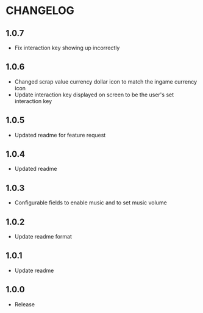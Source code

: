 # CHANGELOG

## 1.0.7
- Fix interaction key showing up incorrectly

## 1.0.6

- Changed scrap value currency dollar icon to match the ingame currency icon
- Update interaction key displayed on screen to be the user's set interaction key

## 1.0.5

- Updated readme for feature request

## 1.0.4

- Updated readme

## 1.0.3

- Configurable fields to enable music and to set music volume

## 1.0.2

- Update readme format

## 1.0.1

- Update readme

## 1.0.0

- Release
